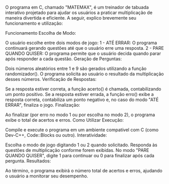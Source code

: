 O programa em C, chamado "MATEMAX", é um treinador de tabuada interativo projetado para ajudar os usuários a praticar multiplicação de maneira divertida e eficiente. A seguir, explico brevemente seu funcionamento e utilização:

Funcionamento
Escolha de Modo:

O usuário escolhe entre dois modos de jogo:
1 - ATÉ ERRAR: O programa continuará gerando questões até que o usuário erre uma resposta.
2 - PARE QUANDO QUISER: O programa permite que o usuário decida quando parar após responder a cada questão.
Geração de Perguntas:

Dois números aleatórios entre 1 e 9 são gerados utilizando a função randomizador().
O programa solicita ao usuário o resultado da multiplicação desses números.
Verificação de Respostas:

Se a resposta estiver correta, a função acerto() é chamada, contabilizando um ponto positivo.
Se a resposta estiver errada, a função erro() exibe a resposta correta, contabiliza um ponto negativo e, no caso do modo "ATÉ ERRAR", finaliza o jogo.
Finalização:

Ao finalizar (por erro no modo 1 ou por escolha no modo 2), o programa exibe o total de acertos e erros.
Como Utilizar
Execução:

Compile e execute o programa em um ambiente compatível com C (como Dev-C++, Code::Blocks ou outro).
Interatividade:

Escolha o modo de jogo digitando 1 ou 2 quando solicitado.
Responda às questões de multiplicação conforme forem exibidas.
No modo "PARE QUANDO QUISER", digite 1 para continuar ou 0 para finalizar após cada pergunta.
Resultados:

Ao término, o programa exibirá o número total de acertos e erros, ajudando o usuário a monitorar seu desempenho.